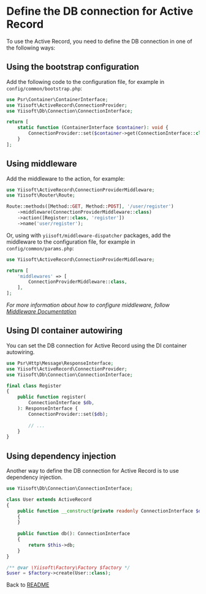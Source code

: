 # Define the DB connection for Active Record

To use the Active Record, you need to define the DB connection in one of the following ways:

## Using the bootstrap configuration

Add the following code to the configuration file, for example in `config/common/bootstrap.php`:

```php
use Psr\Container\ContainerInterface;
use Yiisoft\ActiveRecord\ConnectionProvider;
use Yiisoft\Db\Connection\ConnectionInterface;

return [
    static function (ContainerInterface $container): void {
        ConnectionProvider::set($container->get(ConnectionInterface::class));
    }
];
```

## Using middleware

Add the middleware to the action, for example:

```php
use Yiisoft\ActiveRecord\ConnectionProviderMiddleware;
use Yiisoft\Router\Route;

Route::methods([Method::GET, Method::POST], '/user/register')
    ->middleware(ConnectionProviderMiddleware::class)
    ->action([Register::class, 'register'])
    ->name('user/register');
```

Or, using with `yiisoft/middleware-dispatcher` packages, add the middleware to the configuration file,
for example in `config/common/params.php`:

```php
use Yiisoft\ActiveRecord\ConnectionProviderMiddleware;

return [
    'middlewares' => [
        ConnectionProviderMiddleware::class,
    ],
];
```

_For more information about how to configure middleware, follow
[Middleware Documentation](https://github.com/yiisoft/docs/blob/master/guide/en/structure/middleware.md)_

## Using DI container autowiring

You can set the DB connection for Active Record using the DI container autowiring.

```php
use Psr\Http\Message\ResponseInterface;
use Yiisoft\ActiveRecord\ConnectionProvider;
use Yiisoft\Db\Connection\ConnectionInterface;

final class Register
{
    public function register(
        ConnectionInterface $db,
    ): ResponseInterface {
        ConnectionProvider::set($db);
    
        // ...
    }
}
```

## Using dependency injection

Another way to define the DB connection for Active Record is to use dependency injection.

```php
use Yiisoft\Db\Connection\ConnectionInterface;

class User extends ActiveRecord
{
    public function __construct(private readonly ConnectionInterface $db)
    {
    }
    
    public function db(): ConnectionInterface
    {
        return $this->db;
    }
}
```

```php
/** @var \Yiisoft\Factory\Factory $factory */
$user = $factory->create(User::class);
```

Back to [README](../README.md)
